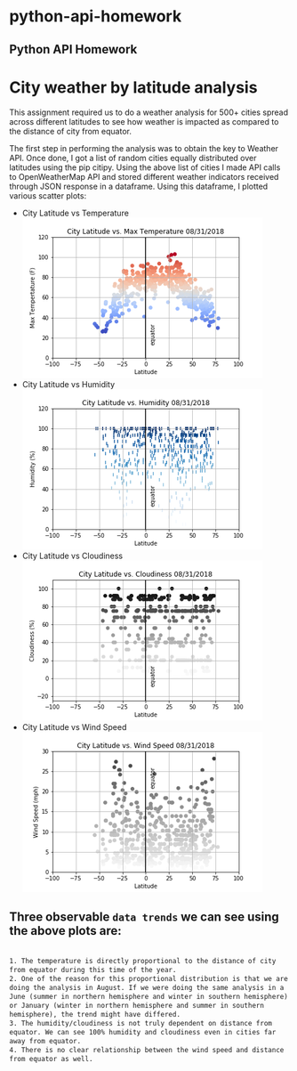 # python-api-homework
## Python API Homework

# City weather by latitude analysis

This assignment required us to do a weather analysis for 500+ cities spread across different latitudes to see how weather is impacted as compared to the distance of city from equator.

The first step in performing the analysis was to obtain the key to Weather API.
Once done, I got a list of random cities equally distributed over latitudes using the pip citipy.
Using the above list of cities I made API calls to OpenWeatherMap API and stored different weather indicators received through JSON response in a dataframe.
Using this dataframe, I plotted various scatter plots:
* City Latitude vs Temperature
![LatitudevsMaxTemperature](Images\LatitudevsMaxTemperature.png) 
* City Latitude vs Humidity
![LatitudevsHumidity](Images\LatitudevsHumidity.png)
* City Latitude vs Cloudiness
![LatitudevsCloudiness](Images\LatitudevsCloudiness.png)
* City Latitude vs Wind Speed
![LatitudevsWindSpeed](Images\LatitudevsWindSpeed.png)

Three observable `data trends` we can see using the above plots are:
-------------------------------------------------------------------------
```

1. The temperature is directly proportional to the distance of city from equator during this time of the year. 
2. One of the reason for this proportional distribution is that we are doing the analysis in August. If we were doing the same analysis in a June (summer in northern hemisphere and winter in southern hemisphere) or January (winter in northern hemisphere and summer in southern hemisphere), the trend might have differed.
3. The humidity/cloudiness is not truly dependent on distance from equator. We can see 100% humidity and cloudiness even in cities far away from equator.
4. There is no clear relationship between the wind speed and distance from equator as well.

```

